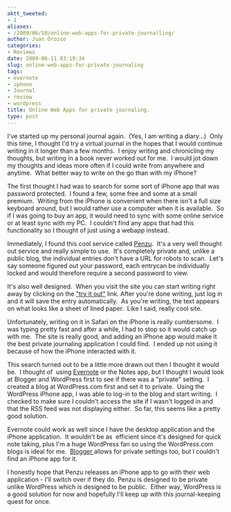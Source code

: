 ```yaml
---
aktt_tweeted:
- 1
aliases:
- /2009/06/10/online-web-apps-for-private-journalling/
author: Juan Orozco
categories:
- Reviews
date: 2009-06-11 03:19:34
slug: online-web-apps-for-private-journaling
tags:
- evernote
- iphone
- Journal
- review
- wordpress
title: Online Web Apps for private journaling.
type: post
---
```


I've started up my personal journal again.  (Yes, I am writing a diary...)  Only this time, I thought I'd try a virtual journal in the hopes that I would continue writing in it longer than a few months.  I enjoy writing and chronicling my thoughts, but writing in a book never worked out for me.  I would jot down my thoughts and ideas more often if I could write from anywhere and anytime.  What better way to write on the go than with my iPhone?

The first thought I had was to search for some sort of iPhone app that was password protected.  I found a few, some free and some at a small premium.  Writing from the iPhone is convenient when there isn't a full size keyboard around, but I would rather use a computer when it is available.  So if I was going to buy an app, it would need to sync with some online service or at least sync with my PC.  I couldn't find any apps that had this functionality so I thought of just using a webapp instead.

Immediately, I found this cool service called <a href="http://penzu.com/" target="_blank" rel="noopener noreferrer">Penzu</a>.  It's a very well thought out service and really simple to use.  It's completely private and, unlike a public blog, the individual entries don't have a URL for robots to scan.  Let's say someone figured out your password, each entrycan be individually locked and would therefore require a second password to view.

It's also well designed.  When you visit the site you can start writing right away by clicking on the <a href="http://penzu.com/pad" target="_blank" rel="noopener noreferrer">"try it out"</a> link. After you're done writing, just log in and it will save the entry automatically.  As you're writing, the text appears on what looks like a sheet of lined paper.  Like I said, really cool site.

Unfortunately, writing on it in Safari on the iPhone is really cumbersome.  I was typing pretty fast and after a while, I had to stop so it would catch up with me.  The site is really good, and adding an iPhone app would make it the best private journaling application I could find.  I ended up not using it because of how the iPhone interacted with it.

This search turned out to be a little more drawn out then I thought it would be.  I thought of  using <a href="http://evernote.com/" target="_blank" rel="noopener noreferrer">Evernote</a> or the Notes app, but I thought I would look at Blogger and WordPress first to see if there was a "private" setting.  I created a blog at WordPress.com first and set it to private.  Using the WordPress iPhone app, I was able to log-in to the blog and start writing.  I checked to make sure I couldn't access the site if I wasn't logged in and that the RSS feed was not displaying either.  So far, this seems like a pretty good solution.

Evernote could work as well since I have the desktop application and the iPhone application.  It wouldn't be as  efficient since it's designed for quick note taking, plus I'm a huge WordPress fan so using the WordPress.com blogs is ideal for me.  <a href="http://blogger.com" target="_blank" rel="noopener noreferrer">Blogger </a>allows for private settings too, but I couldn't find an iPhone app for it.

I honestly hope that Penzu releases an iPhone app to go with their web application - I'll switch over if they do. Penzu is designed to be private unlike WordPress which is designed to be public.  Either way, WordPress is a good solution for now and hopefully I'll keep up with this journal-keeping quest for once.